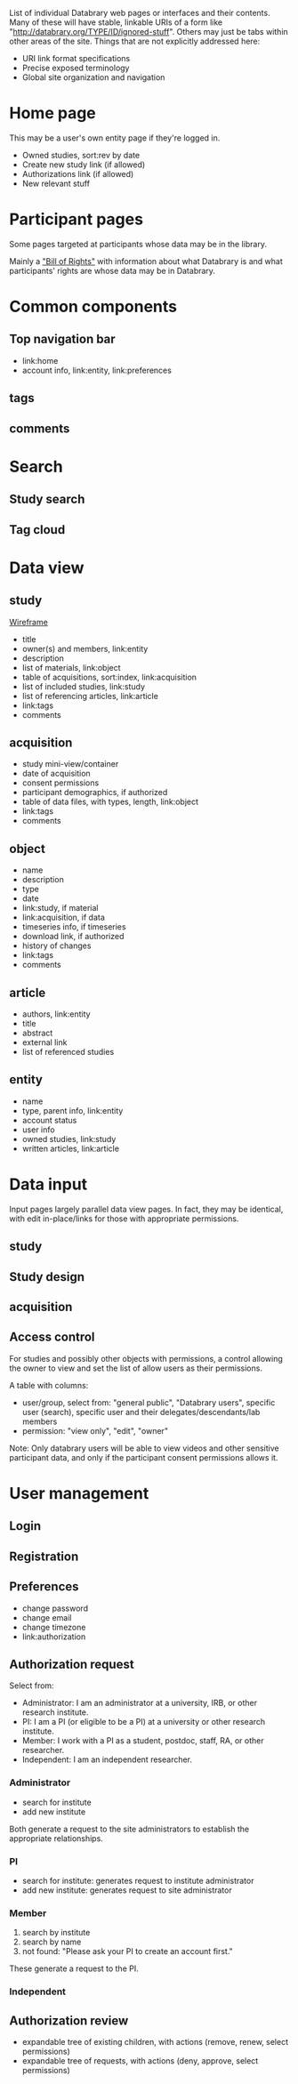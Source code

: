 List of individual Databrary web pages or interfaces and their contents.
Many of these will have stable, linkable URIs of a form like "http://databrary.org/TYPE/ID/ignored-stuff".
Others may just be tabs within other areas of the site.
Things that are not explicitly addressed here:
- URI link format specifications
- Precise exposed terminology
- Global site organization and navigation

# Home page

This may be a user's own entity page if they're logged in.

* Owned studies, sort:rev by date
* Create new study link (if allowed)
* Authorizations link (if allowed)
* New relevant stuff

# Participant pages

Some pages targeted at participants whose data may be in the library.

Mainly a ["Bill of Rights"](https://github.com/databrary/policies/blob/master/bill-of-rights.md) with information about what Databrary is and what participants' rights are whose data may be in Databrary.

# Common components

## Top navigation bar

* link:home
* account info, link:entity, link:preferences

## tags

## comments

# Search

## Study search

## Tag cloud

# Data view

## study

[Wireframe](study-public-view.png)

* title
* owner(s) and members, link:entity
* description
* list of materials, link:object
* table of acquisitions, sort:index, link:acquisition
* list of included studies, link:study
* list of referencing articles, link:article
* link:tags
* comments

## acquisition

* study mini-view/container
* date of acquisition
* consent permissions
* participant demographics, if authorized
* table of data files, with types, length, link:object
* link:tags
* comments

## object

* name
* description
* type
* date
* link:study, if material
* link:acquisition, if data
* timeseries info, if timeseries
* download link, if authorized
* history of changes
* link:tags
* comments

## article

* authors, link:entity
* title
* abstract
* external link
* list of referenced studies

## entity

* name
* type, parent info, link:entity
* account status
* user info
* owned studies, link:study
* written articles, link:article

# Data input

Input pages largely parallel data view pages.
In fact, they may be identical, with edit in-place/links for those with appropriate permissions.

## study

## Study design

## acquisition

## Access control

For studies and possibly other objects with permissions,
a control allowing the owner to view and set the list of allow users as their permissions.

A table with columns:
* user/group, select from: "general public", "Databrary users", specific user (search), specific user and their delegates/descendants/lab members
* permission: "view only", "edit", "owner"

Note: Only databrary users will be able to view videos and other sensitive participant data, and only if the participant consent permissions allows it.

# User management

## Login

## Registration

## Preferences

* change password
* change email
* change timezone
* link:authorization

## Authorization request

Select from:
- Administrator: I am an administrator at a university, IRB, or other research institute.
- PI: I am a PI (or eligible to be a PI) at a university or other research institute.
- Member: I work with a PI as a student, postdoc, staff, RA, or other researcher.
- Independent: I am an independent researcher.

### Administrator

- search for institute
- add new institute 

Both generate a request to the site administrators to establish the appropriate relationships.

### PI

- search for institute: generates request to institute administrator
- add new institute: generates request to site administrator

### Member

1. search by institute
2. search by name
3. not found: "Please ask your PI to create an account first."

These generate a request to the PI.

### Independent

## Authorization review

* expandable tree of existing children, with actions (remove, renew, select permissions)
* expandable tree of requests, with actions (deny, approve, select permissions)
